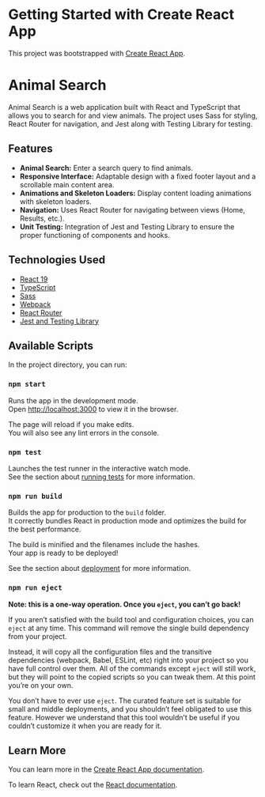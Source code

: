 # Getting Started with Create React App

This project was bootstrapped with [Create React App](https://github.com/facebook/create-react-app).

# Animal Search

Animal Search is a web application built with React and TypeScript that allows you to search for and view animals. The project uses Sass for styling, React Router for navigation, and Jest along with Testing Library for testing.

## Features

- **Animal Search:** Enter a search query to find animals.
- **Responsive Interface:** Adaptable design with a fixed footer layout and a scrollable main content area.
- **Animations and Skeleton Loaders:** Display content loading animations with skeleton loaders.
- **Navigation:** Uses React Router for navigating between views (Home, Results, etc.).
- **Unit Testing:** Integration of Jest and Testing Library to ensure the proper functioning of components and hooks.

## Technologies Used

- [React 19](https://reactjs.org/)
- [TypeScript](https://www.typescriptlang.org/)
- [Sass](https://sass-lang.com/)
- [Webpack](https://webpack.js.org/)
- [React Router](https://reactrouter.com/)
- [Jest and Testing Library](https://jestjs.io/)


## Available Scripts

In the project directory, you can run:

### `npm start`

Runs the app in the development mode.\
Open [http://localhost:3000](http://localhost:3000) to view it in the browser.

The page will reload if you make edits.\
You will also see any lint errors in the console.

### `npm test`

Launches the test runner in the interactive watch mode.\
See the section about [running tests](https://facebook.github.io/create-react-app/docs/running-tests) for more information.

### `npm run build`

Builds the app for production to the `build` folder.\
It correctly bundles React in production mode and optimizes the build for the best performance.

The build is minified and the filenames include the hashes.\
Your app is ready to be deployed!

See the section about [deployment](https://facebook.github.io/create-react-app/docs/deployment) for more information.

### `npm run eject`

**Note: this is a one-way operation. Once you `eject`, you can’t go back!**

If you aren’t satisfied with the build tool and configuration choices, you can `eject` at any time. This command will remove the single build dependency from your project.

Instead, it will copy all the configuration files and the transitive dependencies (webpack, Babel, ESLint, etc) right into your project so you have full control over them. All of the commands except `eject` will still work, but they will point to the copied scripts so you can tweak them. At this point you’re on your own.

You don’t have to ever use `eject`. The curated feature set is suitable for small and middle deployments, and you shouldn’t feel obligated to use this feature. However we understand that this tool wouldn’t be useful if you couldn’t customize it when you are ready for it.

## Learn More

You can learn more in the [Create React App documentation](https://facebook.github.io/create-react-app/docs/getting-started).

To learn React, check out the [React documentation](https://reactjs.org/).
